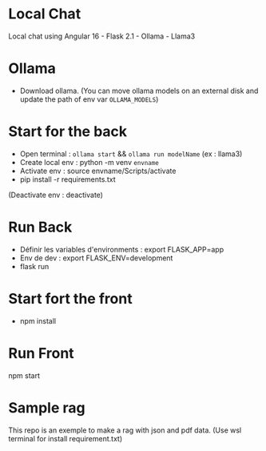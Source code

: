 
# Local Chat
Local chat using Angular 16 - Flask 2.1 - Ollama  - Llama3

# Ollama
- Download ollama.
(You can move ollama models on an external disk and update the path of env var `OLLAMA_MODELS`)
# Start for the back
- Open terminal : `ollama start` && `ollama run modelName` (ex : llama3)
- Create local env : python -m venv `envname`
- Activate env : source envname/Scripts/activate
- pip install -r requirements.txt

(Deactivate env : deactivate)


# Run Back
- Définir les variables d'environments :  export FLASK_APP=app
- Env de dev : export FLASK_ENV=development
- flask run

# Start fort the front
- npm install

# Run Front
npm start

# Sample rag
This repo is an exemple to make a rag with json and pdf data.
(Use wsl terminal for install requirement.txt)
